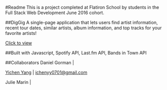 #Readme
This is a project completed at Flatiron School by students in the Full Stack Web Development June 2016 cohort.

##DigGig
A single-page application that lets users find artist information, recent tour dates, similar artists, album information, and top tracks for your favorite artists!

[Click to view](juliemarin.comli.com/diggig-master/)

##Built with
Javascript, Spotify API, Last.fm API, Bands in Town API

##Collaborators
Daniel Gorman | 

[Yichen Yang](https://github.com/yicheny001/) | ichenyy0701@gmail.com

Julie Marin |
